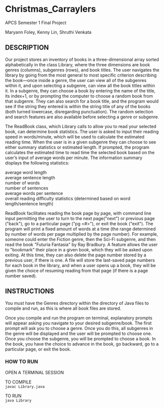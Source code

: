# Christmas_Carraylers
APCS Semester 1 Final Project

Maryann Foley, Kenny Lin, Shruthi Venkata

## DESCRIPTION 

Our project stores an inventory of books in a three-dimensional array sorted alphabetically in the class Library, where the three dimensions are book genres (columns), subgenres (rows), and book titles. The user navigates the library by going from the most general to most specific criterion describing the book—once inside a genre, the user can view all of the subgenres within it, and upon selecting a subgenre, can view all the book titles within it. In a subgenre, they can choose a book by entering the name of the title, its index+1, or by prompting the computer to choose a random book from that subgenre. They can also search for a book title, and the program would see if the string they entered is within the string title of any of the books (both turned lowercase, disregarding punctuation). The random selection and search features are also available before selecting a genre or subgenre.

The ReadBook class, which Library calls to allow you to read your selected book, can determine book statistics. The user is asked to input their reading speed in words/minute, which will be used to calculate the estimated reading time. When the user is in a given subgenre they can choose to see either summary statistics or estimated length. If prompted, the program calculates the estimated time to read time the selected book based on the user’s input of average words per minute. The information summary displays the following statistics:

average word length<br /> 
average sentence length<br /> 
number of words<br /> 
number of sentences<br /> 
average words per sentence<br /> 
overall reading difficulty statistics (determined based on word length/sentence length)

ReadBook facilitates reading the book page by page, with command line input permitting the user to turn to the next page("next") or previous page ("back"), go to a particular page ("pg <#>"), or exit the book ("exit"). The program will print a fixed amount of words at a time (the range determined by number of words per page multiplied by the page number).
For example, someone could enter the Fiction genre, then the Sci-Fi subgenre, and then read the book "Futuria Fantasia" by Ray Bradbury.
A feature allows the user to "bookmark" their place in a given book, which they will be asked upon exiting. At this time, they can also delete the page number stored by a previous user, if there is one. A file will store the last-saved page numbers for each book in the library, and when a user opens up a book, they will be given the choice of resuming reading from that page (if there is a page number saved).

## INSTRUCTIONS 

You must have the Genres directory within the directory of Java files to compile and run, as this is where all book files are stored.

Once you compile and run the program on terminal, explanatory prompts will appear asking you navigate to your desired subgenre/book. The first prompt will ask you to choose a genre. Once you do this, all subgenres in the genre will be displayed and the user will be prompted to choose one.  Once you choose the subgenre, you will be prompted to choose a book.  In the book, you have the choice to advance in the book, go backward, go to a particular page, or exit the book.

### HOW TO RUN
 
OPEN A TERMINAL SESSION

TO COMPILE<br />
`javac Library.java`

TO RUN<br />
`java Library`
